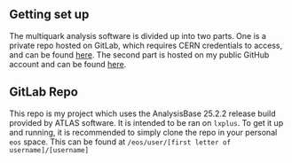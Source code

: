 ## Getting set up

The multiquark analysis software is divided up into two parts. One is a private 
repo hosted on GitLab, which requires CERN credentials to access,
and can be found [here](https://gitlab.cern.ch/slavoie/MyAnalysis). The second
part is hosted on my public GitHub account and can be found
[here](https://github.com/simlav000/Multiquark).

## GitLab Repo
This repo is my project which uses the AnalysisBase 25.2.2 release build 
provided by ATLAS software. It is intended to be ran on `lxplus`. To get it up 
and running, it is recommended to simply clone the repo in your personal 
`eos` space. This can be found at `/eos/user/[first letter of username]/[username]`
